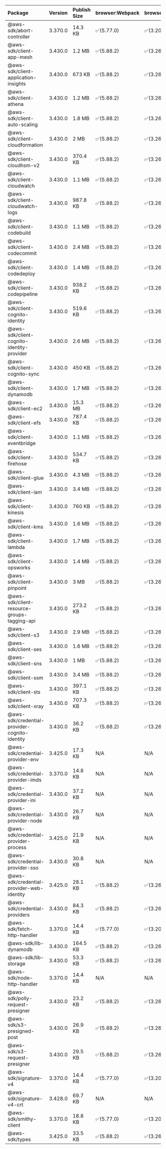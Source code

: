 | Package | Version | Publish Size | browser:Webpack | browser:Rollup | browser:EsBuild |
| :------ | :------ | :----------- | :------ | :----- | :------- |
|@aws-sdk/abort-controller|3.370.0|14.3 KB|✅(5.77.0)|✅(3.20.2)|✅(0.17.15)|
|@aws-sdk/client-app-mesh|3.430.0|1.2 MB|✅(5.88.2)|✅(3.26.3)|✅(0.18.15)|
|@aws-sdk/client-application-insights|3.430.0|673 KB|✅(5.88.2)|✅(3.26.3)|✅(0.18.15)|
|@aws-sdk/client-athena|3.430.0|1.2 MB|✅(5.88.2)|✅(3.26.3)|✅(0.18.15)|
|@aws-sdk/client-auto-scaling|3.430.0|1.8 MB|✅(5.88.2)|✅(3.26.3)|✅(0.18.15)|
|@aws-sdk/client-cloudformation|3.430.0|2 MB|✅(5.88.2)|✅(3.26.3)|✅(0.18.15)|
|@aws-sdk/client-cloudhsm-v2|3.430.0|370.4 KB|✅(5.88.2)|✅(3.26.3)|✅(0.18.15)|
|@aws-sdk/client-cloudwatch|3.430.0|1.1 MB|✅(5.88.2)|✅(3.26.3)|✅(0.18.15)|
|@aws-sdk/client-cloudwatch-logs|3.430.0|987.8 KB|✅(5.88.2)|✅(3.26.3)|✅(0.18.15)|
|@aws-sdk/client-codebuild|3.430.0|1.1 MB|✅(5.88.2)|✅(3.26.3)|✅(0.18.15)|
|@aws-sdk/client-codecommit|3.430.0|2.4 MB|✅(5.88.2)|✅(3.26.3)|✅(0.18.15)|
|@aws-sdk/client-codedeploy|3.430.0|1.4 MB|✅(5.88.2)|✅(3.26.3)|✅(0.18.15)|
|@aws-sdk/client-codepipeline|3.430.0|938.2 KB|✅(5.88.2)|✅(3.26.3)|✅(0.18.15)|
|@aws-sdk/client-cognito-identity|3.430.0|519.6 KB|✅(5.88.2)|✅(3.26.3)|✅(0.18.15)|
|@aws-sdk/client-cognito-identity-provider|3.430.0|2.6 MB|✅(5.88.2)|✅(3.26.3)|✅(0.18.15)|
|@aws-sdk/client-cognito-sync|3.430.0|450 KB|✅(5.88.2)|✅(3.26.3)|✅(0.18.15)|
|@aws-sdk/client-dynamodb|3.430.0|1.7 MB|✅(5.88.2)|✅(3.26.3)|✅(0.18.15)|
|@aws-sdk/client-ec2|3.430.0|15.3 MB|✅(5.88.2)|✅(3.26.3)|✅(0.18.15)|
|@aws-sdk/client-efs|3.430.0|787.4 KB|✅(5.88.2)|✅(3.26.3)|✅(0.18.15)|
|@aws-sdk/client-eventbridge|3.430.0|1.1 MB|✅(5.88.2)|✅(3.26.3)|✅(0.18.15)|
|@aws-sdk/client-firehose|3.430.0|534.7 KB|✅(5.88.2)|✅(3.26.3)|✅(0.18.15)|
|@aws-sdk/client-glue|3.430.0|4.3 MB|✅(5.88.2)|✅(3.26.3)|✅(0.18.15)|
|@aws-sdk/client-iam|3.430.0|3.4 MB|✅(5.88.2)|✅(3.26.3)|✅(0.18.15)|
|@aws-sdk/client-kinesis|3.430.0|760 KB|✅(5.88.2)|✅(3.26.3)|✅(0.18.15)|
|@aws-sdk/client-kms|3.430.0|1.6 MB|✅(5.88.2)|✅(3.26.3)|✅(0.18.15)|
|@aws-sdk/client-lambda|3.430.0|1.7 MB|✅(5.88.2)|✅(3.26.3)|✅(0.18.15)|
|@aws-sdk/client-opsworks|3.430.0|1.4 MB|✅(5.88.2)|✅(3.26.3)|✅(0.18.15)|
|@aws-sdk/client-pinpoint|3.430.0|3 MB|✅(5.88.2)|✅(3.26.3)|✅(0.18.15)|
|@aws-sdk/client-resource-groups-tagging-api|3.430.0|273.2 KB|✅(5.88.2)|✅(3.26.3)|✅(0.18.15)|
|@aws-sdk/client-s3|3.430.0|2.9 MB|✅(5.88.2)|✅(3.26.3)|✅(0.18.15)|
|@aws-sdk/client-ses|3.430.0|1.6 MB|✅(5.88.2)|✅(3.26.3)|✅(0.18.15)|
|@aws-sdk/client-sns|3.430.0|1 MB|✅(5.88.2)|✅(3.26.3)|✅(0.18.15)|
|@aws-sdk/client-ssm|3.430.0|3.4 MB|✅(5.88.2)|✅(3.26.3)|✅(0.18.15)|
|@aws-sdk/client-sts|3.430.0|397.1 KB|✅(5.88.2)|✅(3.26.3)|✅(0.18.15)|
|@aws-sdk/client-xray|3.430.0|707.3 KB|✅(5.88.2)|✅(3.26.3)|✅(0.18.15)|
|@aws-sdk/credential-provider-cognito-identity|3.430.0|36.2 KB|✅(5.88.2)|✅(3.26.3)|✅(0.18.15)|
|@aws-sdk/credential-provider-env|3.425.0|17.3 KB|N/A|N/A|N/A|
|@aws-sdk/credential-provider-imds|3.370.0|14.8 KB|N/A|N/A|N/A|
|@aws-sdk/credential-provider-ini|3.430.0|37.2 KB|N/A|N/A|N/A|
|@aws-sdk/credential-provider-node|3.430.0|26.7 KB|N/A|N/A|N/A|
|@aws-sdk/credential-provider-process|3.425.0|21.9 KB|N/A|N/A|N/A|
|@aws-sdk/credential-provider-sso|3.430.0|30.8 KB|N/A|N/A|N/A|
|@aws-sdk/credential-provider-web-identity|3.425.0|28.1 KB|✅(5.88.2)|✅(3.26.3)|✅(0.18.15)|
|@aws-sdk/credential-providers|3.430.0|84.3 KB|✅(5.88.2)|✅(3.26.3)|✅(0.18.15)|
|@aws-sdk/fetch-http-handler|3.370.0|14.4 KB|✅(5.77.0)|✅(3.20.2)|✅(0.17.15)|
|@aws-sdk/lib-dynamodb|3.430.0|164.5 KB|✅(5.88.2)|✅(3.26.3)|✅(0.18.15)|
|@aws-sdk/lib-storage|3.430.0|53.3 KB|✅(5.88.2)|✅(3.26.3)|✅(0.18.15)|
|@aws-sdk/node-http-handler|3.370.0|14.4 KB|N/A|N/A|N/A|
|@aws-sdk/polly-request-presigner|3.430.0|23.2 KB|✅(5.88.2)|✅(3.26.3)|✅(0.18.15)|
|@aws-sdk/s3-presigned-post|3.430.0|26.9 KB|✅(5.88.2)|✅(3.26.3)|✅(0.18.15)|
|@aws-sdk/s3-request-presigner|3.430.0|29.5 KB|✅(5.88.2)|✅(3.26.3)|✅(0.18.15)|
|@aws-sdk/signature-v4|3.370.0|14.4 KB|✅(5.77.0)|✅(3.20.2)|✅(0.17.15)|
|@aws-sdk/signature-v4-crt|3.428.0|69.7 KB|N/A|N/A|N/A|
|@aws-sdk/smithy-client|3.370.0|18.8 KB|✅(5.77.0)|✅(3.20.2)|✅(0.17.15)|
|@aws-sdk/types|3.425.0|33.5 KB|✅(5.88.2)|✅(3.26.3)|✅(0.18.15)|
